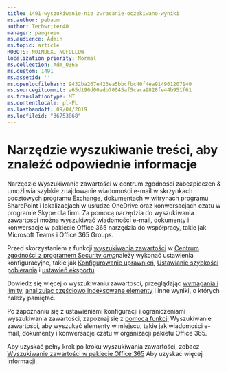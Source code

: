 ```yaml
---
title: 1491-wyszukiwanie-nie zwracanie-oczekiwano-wyniki
ms.author: pebaum
author: Techwriter40
manager: pamgreen
ms.audience: Admin
ms.topic: article
ROBOTS: NOINDEX, NOFOLLOW
localization_priority: Normal
ms.collection: Adm_O365
ms.custom: 1491
ms.assetid: ''
ms.openlocfilehash: 9432ba267e423ea5bbcfbc40f4ea914901207140
ms.sourcegitcommit: a65d196d00adb70045af5caca9828fe44b951f61
ms.translationtype: MT
ms.contentlocale: pl-PL
ms.lasthandoff: 09/04/2019
ms.locfileid: "36753868"
---
```

# <a name="content-search-tool-to-find-relevant-info"></a>Narzędzie wyszukiwanie treści, aby znaleźć odpowiednie informacje

Narzędzie Wyszukiwanie zawartości w centrum zgodności zabezpieczeń & umożliwia szybkie znajdowanie wiadomości e-mail w skrzynkach pocztowych programu Exchange, dokumentach w witrynach programu SharePoint i lokalizacjach w usłudze OneDrive oraz konwersacjach czatu w programie Skype dla firm. Za pomocą narzędzia do wyszukiwania zawartości można wyszukiwać wiadomości e-mail, dokumenty i konwersacje w pakiecie Office 365 narzędzia do współpracy, takie jak Microsoft Teams i Office 365 Groups.


Przed skorzystaniem z funkcji [wyszukiwania zawartości](https://sip.protection.office.com/contentsearchbeta?ContentOnly=1) w [Centrum zgodności z programem Security _amp_](https://sip.protection.office.com/homepage)należy wykonać ustawienia konfiguracyjne, takie jak [Konfigurowanie uprawnień](https://docs.microsoft.com/office365/securitycompliance/permissions-filtering-for-content-search), [Ustawianie szybkości pobierania](https://docs.microsoft.com/office365/securitycompliance/increase-download-speeds-when-exporting-ediscovery-results) i [ustawień eksportu](https://docs.microsoft.com/office365/securitycompliance/disable-reports-when-you-export-content-search-results).

Dowiedz się więcej o wyszukiwaniu zawartości, przeglądając [wymagania i limity](https://docs.microsoft.com/office365/securitycompliance/limits-for-content-search), [analizując częściowo indeksowane elementy](https://docs.microsoft.com/office365/securitycompliance/investigating-partially-indexed-items-in-ediscovery) i inne wyniki, o których należy pamiętać.

Po zapoznaniu się z ustawieniami konfiguracji i ograniczeniami wyszukiwania zawartości, zapoznaj się z [pomocą funkcji</a> Wyszukiwanie zawartości, aby wyszukać elementy w miejscu, takie jak wiadomości e-mail, dokumenty i konwersacje czatu w organizacji pakietu Office 365](https://docs.microsoft.com/office365/securitycompliance/content-search).

Aby uzyskać pełny krok po kroku wyszukiwania zawartości, zobacz [Wyszukiwanie zawartości w pakiecie Office 365](https://docs.microsoft.com/office365/securitycompliance/search-for-content) Aby uzyskać więcej informacji.

